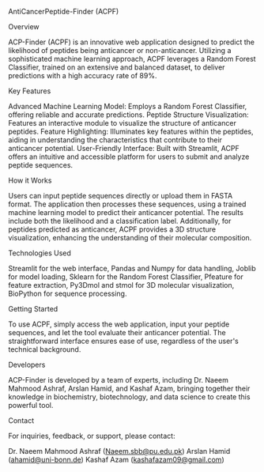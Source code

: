 AntiCancerPeptide-Finder (ACPF)


Overview


ACP-Finder (ACPF) is an innovative web application designed to predict the likelihood of peptides being anticancer or non-anticancer. Utilizing a sophisticated machine learning approach, ACPF leverages a Random Forest Classifier, trained on an extensive and balanced dataset, to deliver predictions with a high accuracy rate of 89%.

Key Features

Advanced Machine Learning Model: Employs a Random Forest Classifier, offering reliable and accurate predictions.
Peptide Structure Visualization: Features an interactive module to visualize the structure of anticancer peptides.
Feature Highlighting: Illuminates key features within the peptides, aiding in understanding the characteristics that contribute to their anticancer potential.
User-Friendly Interface: Built with Streamlit, ACPF offers an intuitive and accessible platform for users to submit and analyze peptide sequences.

How it Works

Users can input peptide sequences directly or upload them in FASTA format. The application then processes these sequences, using a trained machine learning model to predict their anticancer potential. The results include both the likelihood and a classification label. Additionally, for peptides predicted as anticancer, ACPF provides a 3D structure visualization, enhancing the understanding of their molecular composition.

Technologies Used

Streamlit for the web interface,
Pandas and Numpy for data handling,
Joblib for model loading,
Sklearn for the Random Forest Classifier,
Pfeature for feature extraction,
Py3Dmol and stmol for 3D molecular visualization,
BioPython for sequence processing.

Getting Started

To use ACPF, simply access the web application, input your peptide sequences, and let the tool evaluate their anticancer potential. The straightforward interface ensures ease of use, regardless of the user's technical background.

Developers

ACP-Finder is developed by a team of experts, including Dr. Naeem Mahmood Ashraf, Arslan Hamid, and Kashaf Azam, bringing together their knowledge in biochemistry, biotechnology, and data science to create this powerful tool.

Contact

For inquiries, feedback, or support, please contact:

Dr. Naeem Mahmood Ashraf (Naeem.sbb@pu.edu.pk)
Arslan Hamid (ahamid@uni-bonn.de)
Kashaf Azam (kashafazam09@gmail.com)
